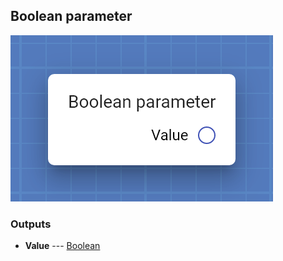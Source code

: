## Boolean parameter

![Boolean parameter](assets/img/cards/parameterBoolean.png)






### Outputs


* **Value** --- [Boolean](types/Boolean.html)

  





